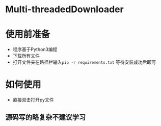 # Multi-threadedDownloader
# 使用前准备

- 程序基于Python3编程
- 下载所有文件
- 打开文件夹在路径栏输入`pip -r requirements.txt` 等待安装成功后即可

# 如何使用
- 直接双击打开py文件
## 源码写的略复杂不建议学习



